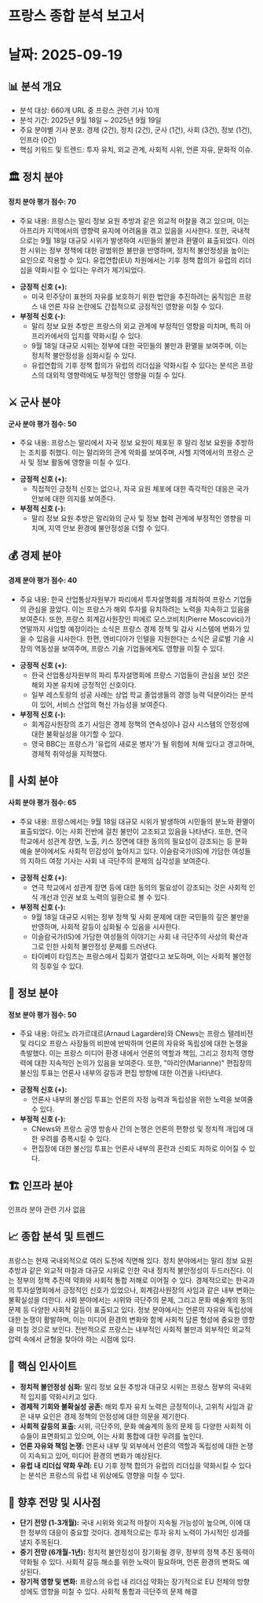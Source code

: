 # 프랑스 종합 분석 보고서
# 날짜: 2025-09-19

## 📊 분석 개요
- 분석 대상: 660개 URL 중 프랑스 관련 기사 10개
- 분석 기간: 2025년 9월 18일 ~ 2025년 9월 19일
- 주요 분야별 기사 분포: 경제 (2건), 정치 (2건), 군사 (1건), 사회 (3건), 정보 (1건), 인프라 (0건)
- 핵심 키워드 및 트렌드: 투자 유치, 외교 관계, 사회적 시위, 언론 자유, 문화적 이슈.

## 🏛️ 정치 분야
#### 정치 분야 평가 점수: 70
- 주요 내용:
  프랑스는 말리 정보 요원 추방과 같은 외교적 마찰을 겪고 있으며, 이는 아프리카 지역에서의 영향력 유지에 어려움을 겪고 있음을 시사한다. 또한, 국내적으로는 9월 18일 대규모 시위가 발생하여 시민들의 불만과 환멸이 표출되었다. 이러한 시위는 정부 정책에 대한 광범위한 불만을 반영하며, 정치적 불안정성을 높이는 요인으로 작용할 수 있다. 유럽연합(EU) 차원에서는 기후 정책 합의가 유럽의 리더십을 약화시킬 수 있다는 우려가 제기되었다.
*   **긍정적 신호 (+):**
    *   미국 민주당이 표현의 자유를 보호하기 위한 법안을 추진하려는 움직임은 프랑스 내 언론 자유 논란에도 간접적으로 긍정적인 영향을 미칠 수 있다.
*   **부정적 신호 (-):**
    *   말리 정보 요원 추방은 프랑스의 외교 관계에 부정적인 영향을 미치며, 특히 아프리카에서의 입지를 약화시킬 수 있다.
    *   9월 18일 대규모 시위는 정부에 대한 국민들의 불만과 환멸을 보여주며, 이는 정치적 불안정성을 심화시킬 수 있다.
    *   유럽연합의 기후 정책 합의가 유럽의 리더십을 약화시킬 수 있다는 분석은 프랑스의 대외적 영향력에도 부정적인 영향을 미칠 수 있다.

## ⚔️ 군사 분야
#### 군사 분야 평가 점수: 50
- 주요 내용:
  프랑스는 말리에서 자국 정보 요원이 체포된 후 말리 정보 요원을 추방하는 조치를 취했다. 이는 말리와의 관계 악화를 보여주며, 사헬 지역에서의 프랑스 군사 및 정보 활동에 영향을 미칠 수 있다.
*   **긍정적 신호 (+):**
    *   직접적인 긍정적 신호는 없으나, 자국 요원 체포에 대한 즉각적인 대응은 국가 안보에 대한 의지를 보여준다.
*   **부정적 신호 (-):**
    *   말리 정보 요원 추방은 말리와의 군사 및 정보 협력 관계에 부정적인 영향을 미치며, 지역 안보 환경에 불안정성을 더할 수 있다.

## 💰 경제 분야
#### 경제 분야 평가 점수: 40
- 주요 내용:
  한국 산업통상자원부가 파리에서 투자설명회를 개최하여 프랑스 기업들의 관심을 끌었다. 이는 프랑스가 해외 투자를 유치하려는 노력을 지속하고 있음을 보여준다. 또한, 프랑스 회계감사원장인 피에르 모스코비치(Pierre Moscovici)가 연말까지 사임할 예정이라는 소식은 프랑스 경제 정책 및 감사 시스템에 변화가 있을 수 있음을 시사한다. 한편, 엔비디아가 인텔을 지원한다는 소식은 글로벌 기술 시장의 역동성을 보여주며, 프랑스 기술 기업들에게도 영향을 미칠 수 있다.
*   **긍정적 신호 (+):**
    *   한국 산업통상자원부의 파리 투자설명회에 프랑스 기업들이 관심을 보인 것은 해외 자본 유치에 긍정적인 신호이다.
    *   일부 레스토랑의 성공 사례는 상업 학교 졸업생들의 경영 능력 덕분이라는 분석이 있어, 서비스 산업의 혁신 가능성을 보여준다.
*   **부정적 신호 (-):**
    *   회계감사원장의 조기 사임은 경제 정책의 연속성이나 감사 시스템의 안정성에 대한 불확실성을 야기할 수 있다.
    *   영국 BBC는 프랑스가 '유럽의 새로운 병자'가 될 위험에 처해 있다고 경고하며, 경제적 취약성을 지적했다.

## 👥 사회 분야
#### 사회 분야 평가 점수: 65
- 주요 내용:
  프랑스에서는 9월 18일 대규모 시위가 발생하여 시민들의 분노와 환멸이 표출되었다. 이는 사회 전반에 걸친 불만이 고조되고 있음을 나타낸다. 또한, 연극 학교에서 성관계 장면, 노출, 키스 장면에 대한 동의의 필요성이 강조되는 등 문화 예술 분야에서도 사회적 민감성이 높아지고 있다. 이슬람국가(IS)에 가담한 여성들의 지하드 여정 기사는 사회 내 극단주의 문제의 심각성을 보여준다.
*   **긍정적 신호 (+):**
    *   연극 학교에서 성관계 장면 등에 대한 동의의 필요성이 강조되는 것은 사회적 인식 개선과 인권 보호 노력의 일환으로 볼 수 있다.
*   **부정적 신호 (-):**
    *   9월 18일 대규모 시위는 정부 정책 및 사회 문제에 대한 국민들의 깊은 불만을 반영하며, 사회적 갈등이 심화될 수 있음을 시사한다.
    *   이슬람국가(IS)에 가담한 여성들의 이야기는 사회 내 극단주의 사상의 확산과 그로 인한 사회적 불안정성 문제를 드러낸다.
    *   타이베이 타임즈는 프랑스에서 집회가 열렸다고 보도하며, 이는 사회적 불안정의 징후일 수 있다.

## 📡 정보 분야
#### 정보 분야 평가 점수: 50
- 주요 내용:
  아르노 라가르데르(Arnaud Lagardère)와 CNews는 프랑스 텔레비전 및 라디오 프랑스 사장들의 비판에 반박하며 언론의 자유와 독립성에 대한 논쟁을 촉발했다. 이는 프랑스 미디어 환경 내에서 언론의 역할과 책임, 그리고 정치적 영향력에 대한 지속적인 논의가 있음을 보여준다. 또한, "마리안(Marianne)" 편집장의 불신임 투표는 언론사 내부의 갈등과 편집 방향에 대한 이견을 나타낸다.
*   **긍정적 신호 (+):**
    *   언론사 내부의 불신임 투표는 언론의 자정 능력과 독립성을 위한 노력을 보여줄 수 있다.
*   **부정적 신호 (-):**
    *   CNews와 프랑스 공영 방송사 간의 논쟁은 언론의 편향성 및 정치적 개입에 대한 우려를 증폭시킬 수 있다.
    *   편집장에 대한 불신임 투표는 언론사 내부의 혼란과 신뢰도 저하로 이어질 수 있다.

## 🏗️ 인프라 분야
인프라 분야 관련 기사 없음

## 📈 종합 분석 및 트렌드
프랑스는 현재 국내외적으로 여러 도전에 직면해 있다. 정치 분야에서는 말리 정보 요원 추방과 같은 외교적 마찰과 대규모 시위로 인한 국내 정치적 불안정성이 두드러진다. 이는 정부의 정책 추진력 약화와 사회적 통합 저해로 이어질 수 있다. 경제적으로는 한국과의 투자설명회에서 긍정적인 신호가 있었으나, 회계감사원장의 사임과 같은 내부 변화는 불확실성을 더한다. 사회 분야에서는 시위와 극단주의 문제, 그리고 문화 예술계의 동의 문제 등 다양한 사회적 갈등이 표출되고 있다. 정보 분야에서는 언론의 자유와 독립성에 대한 논쟁이 활발하며, 이는 미디어 환경의 변화와 함께 사회적 담론 형성에 중요한 영향을 미칠 것으로 보인다. 전반적으로 프랑스는 내부적인 사회적 불만과 외부적인 외교적 압력 속에서 균형을 찾아야 하는 시점에 있다.

## 🎯 핵심 인사이트
- **정치적 불안정성 심화:** 말리 정보 요원 추방과 대규모 시위는 프랑스 정부의 국내외적 입지를 약화시키고 있다.
- **경제적 기회와 불확실성 공존:** 해외 투자 유치 노력은 긍정적이나, 고위직 사임과 같은 내부 요인은 경제 정책의 안정성에 대한 의문을 제기한다.
- **사회적 갈등의 표출:** 시위, 극단주의, 문화 예술계의 동의 문제 등 다양한 사회적 이슈들이 표면화되고 있으며, 이는 사회 통합에 대한 우려를 높인다.
- **언론 자유와 책임 논쟁:** 언론사 내부 및 외부에서 언론의 역할과 독립성에 대한 논쟁이 지속되고 있어, 미디어 환경의 변화가 예상된다.
- **유럽 내 리더십 약화 우려:** EU 기후 정책 합의가 유럽의 리더십을 약화시킬 수 있다는 분석은 프랑스의 유럽 내 위상에도 영향을 미칠 수 있다.

## 🔮 향후 전망 및 시사점
- **단기 전망 (1-3개월):** 국내 시위와 외교적 마찰이 지속될 가능성이 높으며, 이에 대한 정부의 대응이 중요할 것이다. 경제적으로는 투자 유치 노력이 가시적인 성과를 낼지 주목된다.
- **중기 전망 (6개월-1년):** 정치적 불안정성이 장기화될 경우, 정부의 정책 추진 동력이 약화될 수 있다. 사회적 갈등 해소를 위한 노력이 필요하며, 언론 환경의 변화도 예상된다.
- **장기적 영향 및 변화:** 프랑스의 유럽 내 리더십 약화는 장기적으로 EU 전체의 방향성에도 영향을 미칠 수 있다. 사회적 통합과 극단주의 문제 해결
